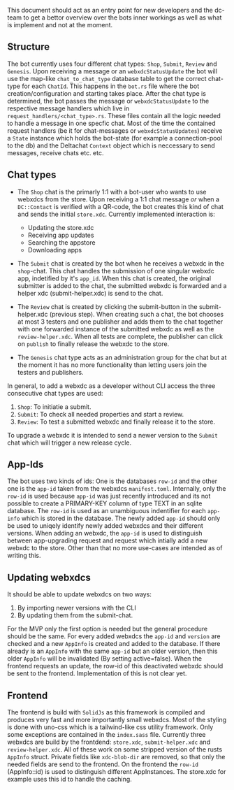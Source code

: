 This document should act as an entry point for new developers and the dc-team to get a 
bettor overview over the bots inner workings as well as what is implement and not at the moment.

## Structure
The bot currently uses four different chat types: `Shop`, `Submit`, `Review` and `Genesis`. Upon receiving a message or an `webxdcStatusUpdate` the bot will use the map-like `chat_to_chat_type` database table to get the correct chat-type for each `ChatId`. This happens in the `bot.rs` file where the bot creation/configuration and starting takes place. 
After the chat type is determined, the bot passes the message or `webxdcStatusUpdate` to the respective message handlers which live in `request_handlers/<chat_type>.rs`. These files contain all the logic needed to handle a message in one specfic chat. Most of the time the contained request handlers (be it for chat-messages or `webxdcStatusUpdates`) receive a `State` instance which holds the bot-state (for example a connection-pool to the db) and the Deltachat `Context` object which is neccessary to send messages, receive chats etc. etc.

## Chat types

- The `Shop` chat is the primarly 1:1 with a bot-user who wants to use webxdcs from the store.
  Upon receiving a 1:1 chat message _or_ when a `DC::Contact` is verified with a QR-code, the bot creates
  this kind of chat and sends the initial `store.xdc`. Currently implemented interaction is:
    - Updating the store.xdc
    - Receiving app updates
    - Searching the appstore
    - Downloading apps

- The `Submit` chat is created by the bot when he receives a webxdc in the `shop`-chat. This chat handles the submission of one singular webxdc app, indetified by it's `app_id`. When this chat is created, the original submitter is added to the chat, the submitted webxdc is forwarded and a helper xdc (submit-helper.xdc) is send to the chat.

- The `Review` chat is created by clicking the submit-button in the submit-helper.xdc (previous step). When creating such a chat, the bot chooses at most 3 testers and one publisher and adds them to the chat together with one forwarded instance of the submitted webxdc as well as the `review-helper.xdc`. When all tests are complete, the publisher can click on `publish` to finally release the webxdc to the store.

- The `Genesis` chat type acts as an administration group for the chat but at the moment it has no more functionality than letting users join the testers and publishers.

In general, to add a webxdc as a developer without CLI access the three consecutive chat types are used: 
1. `Shop`: To initiatie a submit.
2. `Submit`: To check all needed properties and start a review.
3. `Review`: To test a submitted webxdc and finally release it to the store.

To upgrade a webxdc it is intended to send a newer version to the `Submit` chat which will trigger a new
release cycle.

## App-Ids
The bot uses two kinds of ids: One is the databases `row-id` and the other one is the `app-id` taken from 
the webxdcs `manifest.toml`. Internally, only the `row-id` is used because `app-id` was just recently introduced and its not possible to create a PRIMARY-KEY column of type TEXT in an sqlite database. The `row-id` is used as an unambiguous indentifier for each `app-info` which is stored in the database.
The newly added `app-id` should only be used to uniqely identify newly added webxdcs and their different versions. When adding an webxdc, the `app-id` is used to distinguish between app-upgrading request and request which intially add a new webxdc to the store. Other than that no more use-cases are intended as of writing this.

## Updating webxdcs
It should be able to update webxdcs on two ways: 

1. By importing newer versions with the CLI
2. By updating them from the submit-chat.

For the MVP only the first option is needed but the general procedure should be the same.
For every added webxdcs the `app-id` and `version` are checked and a new  `AppInfo` is created and added to the database. If there already is an `AppInfo` with the same `app-id` but an older version, then this
older `AppInfo` will be invalidated (By setting active=false). 
When the frontend requests an update, the row-id of this deactivated webxdc should be
sent to the frontend. Implementation of this is not clear yet.

## Frontend
The frontend is build with `SolidJs` as this framework is compiled and produces very fast and more importantly small webxdcs. Most of the styling is done with uno-css which is a tailwind-like css utility framework. Only some exceptions are contained in the `index.sass` file. 
Currently three webxdcs are build by the frontdend: `store.xdc`, `submit-helper.xdc` and `review-helper.xdc`.
All of these work on some stripped version of the rusts `AppInfo` struct. Private fields like
`xdc-blob-dir` are removed, so that only the needed fields are send to the frontend.
On the frontend the `row-id` (AppInfo::id) is used to distinguish different AppInstances. The store.xdc for example uses this id to handle the caching.

